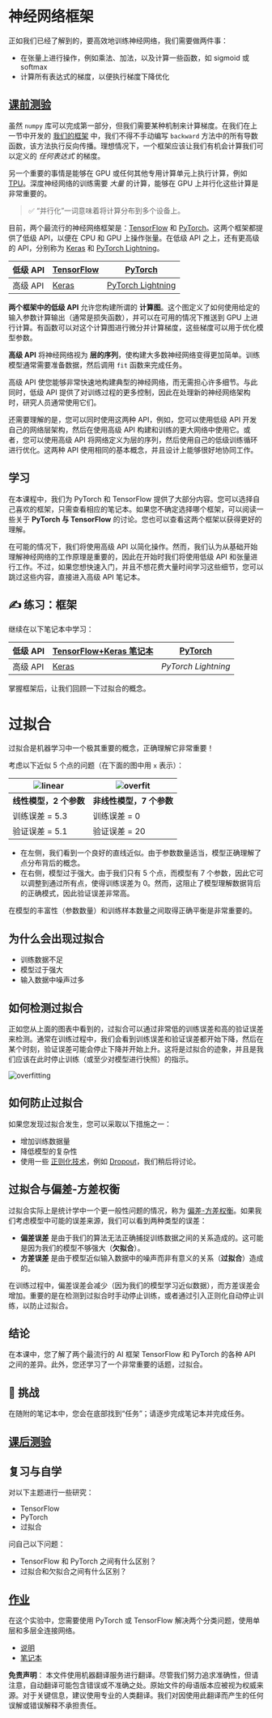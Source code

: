 # 神经网络框架

正如我们已经了解到的，要高效地训练神经网络，我们需要做两件事：

* 在张量上进行操作，例如乘法、加法，以及计算一些函数，如 sigmoid 或 softmax
* 计算所有表达式的梯度，以便执行梯度下降优化

## [课前测验](https://red-field-0a6ddfd03.1.azurestaticapps.net/quiz/105)

虽然 `numpy` 库可以完成第一部分，但我们需要某种机制来计算梯度。在我们在上一节中开发的 [我们的框架](../../../../../lessons/3-NeuralNetworks/04-OwnFramework/OwnFramework.ipynb) 中，我们不得不手动编写 `backward` 方法中的所有导数函数，该方法执行反向传播。理想情况下，一个框架应该让我们有机会计算我们可以定义的 *任何表达式* 的梯度。

另一个重要的事情是能够在 GPU 或任何其他专用计算单元上执行计算，例如 [TPU](https://en.wikipedia.org/wiki/Tensor_Processing_Unit)。深度神经网络的训练需要 *大量* 的计算，能够在 GPU 上并行化这些计算是非常重要的。

> ✅ “并行化”一词意味着将计算分布到多个设备上。

目前，两个最流行的神经网络框架是：[TensorFlow](http://TensorFlow.org) 和 [PyTorch](https://pytorch.org/)。这两个框架都提供了低级 API，以便在 CPU 和 GPU 上操作张量。在低级 API 之上，还有更高级的 API，分别称为 [Keras](https://keras.io/) 和 [PyTorch Lightning](https://pytorchlightning.ai/)。

低级 API | [TensorFlow](http://TensorFlow.org) | [PyTorch](https://pytorch.org/)
--------------|-------------------------------------|--------------------------------
高级 API| [Keras](https://keras.io/) | [PyTorch Lightning](https://pytorchlightning.ai/)

**两个框架中的低级 API** 允许您构建所谓的 **计算图**。这个图定义了如何使用给定的输入参数计算输出（通常是损失函数），并可以在可用的情况下推送到 GPU 上进行计算。有函数可以对这个计算图进行微分并计算梯度，这些梯度可以用于优化模型参数。

**高级 API** 将神经网络视为 **层的序列**，使构建大多数神经网络变得更加简单。训练模型通常需要准备数据，然后调用 `fit` 函数来完成任务。

高级 API 使您能够非常快速地构建典型的神经网络，而无需担心许多细节。与此同时，低级 API 提供了对训练过程的更多控制，因此在处理新的神经网络架构时，研究人员通常使用它们。

还需要理解的是，您可以同时使用这两种 API，例如，您可以使用低级 API 开发自己的网络层架构，然后在使用高级 API 构建和训练的更大网络中使用它。或者，您可以使用高级 API 将网络定义为层的序列，然后使用自己的低级训练循环进行优化。这两种 API 使用相同的基本概念，并且设计上能够很好地协同工作。

## 学习

在本课程中，我们为 PyTorch 和 TensorFlow 提供了大部分内容。您可以选择自己喜欢的框架，只需查看相应的笔记本。如果您不确定选择哪个框架，可以阅读一些关于 **PyTorch 与 TensorFlow** 的讨论。您也可以查看这两个框架以获得更好的理解。

在可能的情况下，我们将使用高级 API 以简化操作。然而，我们认为从基础开始理解神经网络的工作原理是重要的，因此在开始时我们将使用低级 API 和张量进行工作。不过，如果您想快速入门，并且不想花费大量时间学习这些细节，您可以跳过这些内容，直接进入高级 API 笔记本。

## ✍️ 练习：框架

继续在以下笔记本中学习：

低级 API | [TensorFlow+Keras 笔记本](../../../../../lessons/3-NeuralNetworks/05-Frameworks/IntroKerasTF.ipynb) | [PyTorch](../../../../../lessons/3-NeuralNetworks/05-Frameworks/IntroPyTorch.ipynb)
--------------|-------------------------------------|--------------------------------
高级 API| [Keras](../../../../../lessons/3-NeuralNetworks/05-Frameworks/IntroKeras.ipynb) | *PyTorch Lightning*

掌握框架后，让我们回顾一下过拟合的概念。

# 过拟合

过拟合是机器学习中一个极其重要的概念，正确理解它非常重要！

考虑以下近似 5 个点的问题（在下面的图中用 `x` 表示）：

![linear](../../../../translated_images/overfit1.f24b71c6f652e59e6bed7245ffbeaecc3ba320e16e2221f6832b432052c4da43.zh.jpg) | ![overfit](../../../../translated_images/overfit2.131f5800ae10ca5e41d12a411f5f705d9ee38b1b10916f284b787028dd55cc1c.zh.jpg)
-------------------------|--------------------------
**线性模型，2 个参数** | **非线性模型，7 个参数**
训练误差 = 5.3 | 训练误差 = 0
验证误差 = 5.1 | 验证误差 = 20

* 在左侧，我们看到一个良好的直线近似。由于参数数量适当，模型正确理解了点分布背后的概念。
* 在右侧，模型过于强大。由于我们只有 5 个点，而模型有 7 个参数，因此它可以调整到通过所有点，使得训练误差为 0。然而，这阻止了模型理解数据背后的正确模式，因此验证误差非常高。

在模型的丰富性（参数数量）和训练样本数量之间取得正确平衡是非常重要的。

## 为什么会出现过拟合

* 训练数据不足
* 模型过于强大
* 输入数据中噪声过多

## 如何检测过拟合

正如您从上面的图表中看到的，过拟合可以通过非常低的训练误差和高的验证误差来检测。通常在训练过程中，我们会看到训练误差和验证误差都开始下降，然后在某个时刻，验证误差可能会停止下降并开始上升。这将是过拟合的迹象，并且是我们应该在此时停止训练（或至少对模型进行快照）的指示。

![overfitting](../../../../translated_images/Overfitting.408ad91cd90b4371d0a81f4287e1409c359751adeb1ae450332af50e84f08c3e.zh.png)

## 如何防止过拟合

如果您发现过拟合发生，您可以采取以下措施之一：

* 增加训练数据量
* 降低模型的复杂性
* 使用一些 [正则化技术](../../4-ComputerVision/08-TransferLearning/TrainingTricks.md)，例如 [Dropout](../../4-ComputerVision/08-TransferLearning/TrainingTricks.md#Dropout)，我们稍后将讨论。

## 过拟合与偏差-方差权衡

过拟合实际上是统计学中一个更一般性问题的情况，称为 [偏差-方差权衡](https://en.wikipedia.org/wiki/Bias%E2%80%93variance_tradeoff)。如果我们考虑模型中可能的误差来源，我们可以看到两种类型的误差：

* **偏差误差** 是由于我们的算法无法正确捕捉训练数据之间的关系造成的。这可能是因为我们的模型不够强大（**欠拟合**）。
* **方差误差** 是由于模型近似输入数据中的噪声而非有意义的关系（**过拟合**）造成的。

在训练过程中，偏差误差会减少（因为我们的模型学习近似数据），而方差误差会增加。重要的是在检测到过拟合时手动停止训练，或者通过引入正则化自动停止训练，以防止过拟合。

## 结论

在本课中，您了解了两个最流行的 AI 框架 TensorFlow 和 PyTorch 的各种 API 之间的差异。此外，您还学习了一个非常重要的话题，过拟合。

## 🚀 挑战

在随附的笔记本中，您会在底部找到“任务”；请逐步完成笔记本并完成任务。

## [课后测验](https://red-field-0a6ddfd03.1.azurestaticapps.net/quiz/205)

## 复习与自学

对以下主题进行一些研究：

- TensorFlow
- PyTorch
- 过拟合

问自己以下问题：

- TensorFlow 和 PyTorch 之间有什么区别？
- 过拟合和欠拟合之间有什么区别？

## [作业](lab/README.md)

在这个实验中，您需要使用 PyTorch 或 TensorFlow 解决两个分类问题，使用单层和多层全连接网络。

* [说明](lab/README.md)
* [笔记本](../../../../../lessons/3-NeuralNetworks/05-Frameworks/lab/LabFrameworks.ipynb)

**免责声明**：
本文件使用机器翻译服务进行翻译。尽管我们努力追求准确性，但请注意，自动翻译可能包含错误或不准确之处。原始文件的母语版本应被视为权威来源。对于关键信息，建议使用专业的人类翻译。我们对因使用此翻译而产生的任何误解或错误解释不承担责任。